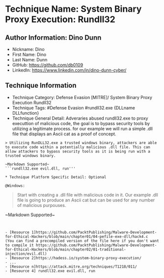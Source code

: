 # Technique Name: System Binary Proxy Execution: Rundll32

## Author Information: Dino Dunn

- Nickname: Dino 
- First Name: Dino 
- Last Name: Dunn
- GitHub: https://github.com/db0109
- LinkedIn: https://www.linkedin.com/in/dino-dunn-cyber/

## Technique Information

- Technique Category:  Defense Evasion [MITRE]/ System Binary Proxy Execution Rundll32
- Technique Tags: #Defense Evasion #rundll32.exe {DLLname DLLfunction}
- Technique General Detail: Adveraries abused rundll32.exe to proxy executtion of malicious code, the goal is to bypass security tools by utilizing a legitimate process. for our example we will run a simple .dll file that displays an Ascii cat as a proof of concept. 

```
> Utilizing RunDLL32.exe a trusted windows binary, attackers are able to execute code within a potentially malicious .dll file. This can allow attackers to bypass security tools as it is being run with a trusted windows binary. 

~Markdown Supported~
```rundll32.exe evil.dll, run'''

* Technique Platform Specific Detail: Optional

@Windows:
```
> Start with creating a .dll file with malicious code in it. Our example .dll file is going to produce an Ascii cat but can be used for any number of malicious purpouses. 

~Markdown Supported~
```


- [Resource 1]https://github.com/PacktPublishing/Malware-Development-for-Ethical-Hackers/blob/main/chapter01/04-pefile-exe-dll/hack4.c  (You can find a precompiled version of the file here if you don't want to compile it https://github.com/PacktPublishing/Malware-Development-for-Ethical-Hackers/blob/main/chapter02/01-traditional-injection/evil.dll)
- [Resource 2]https://hadess.io/system-binary-proxy-execution/
- ...
- [Resource n]https://attack.mitre.org/techniques/T1218/011/ 
- [Resource 4] rundll32.exe evil.dll, run

